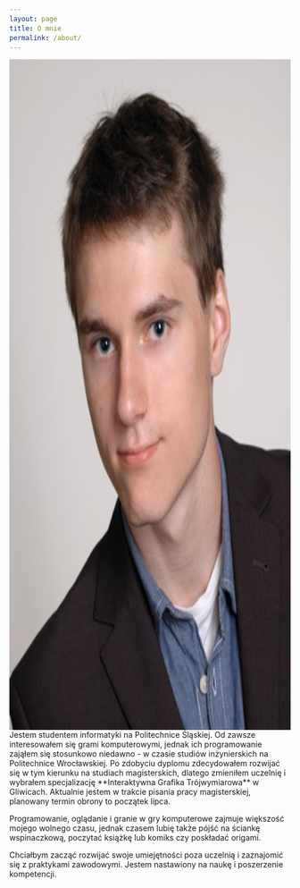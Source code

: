 ```yaml
---
layout: page
title: O mnie
permalink: /about/
---
```

<img align="right" src="https://raw.githubusercontent.com/jacekbla/jacekbla.github.io/master/assets/img/pages/about/ja.jpg" style="display:inline; height: 30vh;">
Jestem studentem informatyki na Politechnice Śląskiej. Od zawsze interesowałem się grami komputerowymi, jednak ich programowanie zająłem się stosunkowo niedawno - w czasie studiów inżynierskich na Politechnice Wrocławskiej. Po zdobyciu dyplomu zdecydowałem rozwijać się w tym kierunku na studiach magisterskich, dlatego zmieniłem uczelnię i wybrałem specjalizację **Interaktywna Grafika Trójwymiarowa** w Gliwicach. Aktualnie jestem w trakcie pisania pracy magisterskiej, planowany termin obrony to początek lipca.    

Programowanie, oglądanie i granie w gry komputerowe zajmuje większość mojego wolnego czasu, jednak czasem lubię także pójść na ściankę wspinaczkową, poczytać książkę lub komiks czy poskładać origami.  

Chciałbym zacząć rozwijać swoje umiejętności poza uczelnią i zaznajomić się z praktykami zawodowymi. Jestem nastawiony na naukę i poszerzenie kompetencji.  
